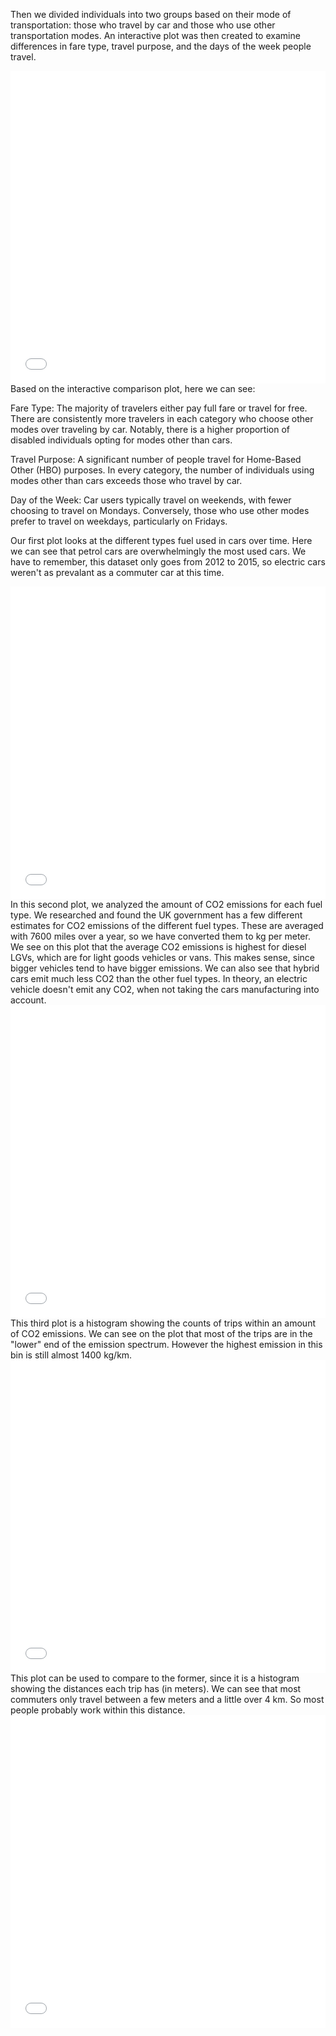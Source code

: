 <link rel="stylesheet" href="/assets/custom.css">


Then we divided individuals into two groups based on their mode of transportation: those who travel by car and those who use other transportation modes. An interactive plot was then created to examine differences in fare type, travel purpose, and the days of the week people travel.
<iframe src="/assets/interactive_plot.html"
    sandbox="allow-same-origin allow-scripts"
    width="100%"
    height="500"
    scrolling="no"
    seamless="seamless"
    frameborder="0">
</iframe>
Based on the interactive comparison plot, here we can see:

Fare Type: The majority of travelers either pay full fare or travel for free. There are consistently more travelers in each category who choose other modes over traveling by car. Notably, there is a higher proportion of disabled individuals opting for modes other than cars.

Travel Purpose: A significant number of people travel for Home-Based Other (HBO) purposes. In every category, the number of individuals using modes other than cars exceeds those who travel by car.

Day of the Week: Car users typically travel on weekends, with fewer choosing to travel on Mondays. Conversely, those who use other modes prefer to travel on weekdays, particularly on Fridays.



Our first plot looks at the different types fuel used in cars over time. Here we can see that petrol cars are overwhelmingly the most used cars. We have to remember, this dataset only goes from 2012 to 2015, so electric cars weren't as prevalant as a commuter car at this time.

<iframe src="/assets/over_time.html" sandbox="allow-same-origin allow-scripts" width="100%" height="500" scrolling="no" seamless="seamless" frameborder="0"> </iframe> In this second plot, we analyzed the amount of CO2 emissions for each fuel type. We researched and found the UK government has a few different estimates for CO2 emissions of the different fuel types. These are averaged with 7600 miles over a year, so we have converted them to kg per meter. We see on this plot that the average CO2 emissions is highest for diesel LGVs, which are for light goods vehicles or vans. This makes sense, since bigger vehicles tend to have bigger emissions. We can also see that hybrid cars emit much less CO2 than the other fuel types. In theory, an electric vehicle doesn't emit any CO2, when not taking the cars manufacturing into account. <iframe src="/assets/emissions_per_trip.html" sandbox="allow-same-origin allow-scripts" width="100%" height="500" scrolling="no" seamless="seamless" frameborder="0"> </iframe> This third plot is a histogram showing the counts of trips within an amount of CO2 emissions. We can see on the plot that most of the trips are in the "lower" end of the emission spectrum. However the highest emission in this bin is still almost 1400 kg/km. <iframe src="/assets/emissions_histogram.html" sandbox="allow-same-origin allow-scripts" width="100%" height="500" scrolling="no" seamless="seamless" frameborder="0"> </iframe> This plot can be used to compare to the former, since it is a histogram showing the distances each trip has (in meters). We can see that most commuters only travel between a few meters and a little over 4 km. So most people probably work within this distance. <iframe src="/assets/distances_histogram.html" sandbox="allow-same-origin allow-scripts" width="100%" height="500" scrolling="no" seamless="seamless" frameborder="0"> </iframe>
